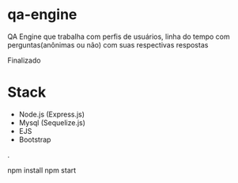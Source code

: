 # qa-engine
QA Engine que trabalha com perfis de usuários, linha do tempo com perguntas(anônimas ou não) com suas respectivas respostas

Finalizado


# Stack
- Node.js (Express.js)
- Mysql (Sequelize.js)
- EJS
- Bootstrap

.

npm install
npm start

